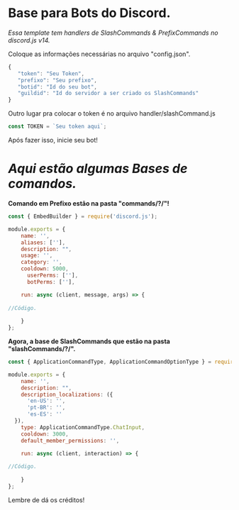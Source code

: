 # Base para Bots do Discord.
 *Essa template tem handlers de SlashCommands & PrefixCommands no discord.js v14.*

Coloque as informações necessárias no arquivo "config.json".
```js
{
   "token": "Seu Token",
   "prefixo": "Seu prefixo",
   "botid": "Id do seu bot",
   "guildid": "Id do servidor a ser criado os SlashCommands"
}
```

Outro lugar pra colocar o token é no arquivo handler/slashCommand.js

```js
const TOKEN = `Seu token aqui`;
```

Após fazer isso, inicie seu bot!

# *Aqui estão algumas Bases de comandos.*

**Comando em Prefixo estão na pasta "commands/?/"!**
```js
const { EmbedBuilder } = require('discord.js');

module.exports = {
    name: '',
    aliases: [''],
    description: "",
    usage: '',
    category: '',
    cooldown: 5000,
      userPerms: [''],
      botPerms: [''],

    run: async (client, message, args) => {
        
//Código.
    
    }
};
```

**Agora, a base de SlashCommands que estão na pasta "slashCommands/?/".**

```js
const { ApplicationCommandType, ApplicationCommandOptionType } = require('discord.js');

module.exports = {
    name: '',
    description: "",
    description_localizations: ({
      'en-US': '',
      'pt-BR': '',
      'es-ES': ''
  }),
    type: ApplicationCommandType.ChatInput,
    cooldown: 3000,
    default_member_permissions: '',
  
    run: async (client, interaction) => {

//Código.
      
    }
};
```

Lembre de dá os créditos!
